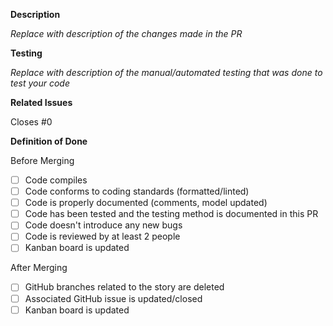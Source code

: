 **Description**

_Replace with description of the changes made in the PR_


**Testing**

_Replace with description of the manual/automated testing that was done to test your code_


**Related Issues**

Closes #0


**Definition of Done**

Before Merging

- [ ] Code compiles
- [ ] Code conforms to coding standards (formatted/linted)
- [ ] Code is properly documented (comments, model updated)
- [ ] Code has been tested and the testing method is documented in this PR
- [ ] Code doesn't introduce any new bugs
- [ ] Code is reviewed by at least 2 people
- [ ] Kanban board is updated

After Merging

- [ ] GitHub branches related to the story are deleted
- [ ] Associated GitHub issue is updated/closed
- [ ] Kanban board is updated
